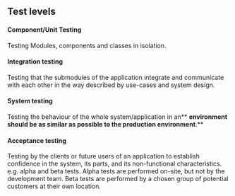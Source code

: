## Test levels

#### Component/Unit Testing

Testing Modules, components and classes in isolation.

#### Integration testing

Testing that the submodules of the application integrate and communicate with each other in the way described by use-cases and system design.

#### System testing

Testing the behaviour of the whole system/application in an** **environment should be as similar as possible to the production environment**.**

#### Acceptance testing

Testing by the clients or future users of an application  to establish confidence in the system, its parts, and its non-functional characteristics. e.g. alpha and beta tests. Alpha tests are performed on-site, but not by the development team. Beta tests are performed by a chosen group of potential customers at their own location.

